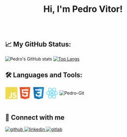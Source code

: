 
<h1 align="center">Hi, I'm Pedro Vitor!</h1>
<br>
<br>

## :chart_with_upwards_trend: My GitHub Status:
![Pedro's GitHub stats](https://github-readme-stats.vercel.app/api?username=pedruuv&show_icons=true&theme=monokai)
[![Top Langs](https://github-readme-stats.vercel.app/api/top-langs/?username=pedruuv&layout=compact&theme=monokai)](https://github.com/pedruuv/github-readme-stats)

 ## :hammer_and_wrench: Languages and Tools:
<div style="display: inline_block">
  <img align="center" alt="Pedro-Js" height="40" width="40" src="https://raw.githubusercontent.com/devicons/devicon/master/icons/javascript/javascript-plain.svg">
  <img align="center" alt="Pedro-HTML" height="40" width="40" src="https://raw.githubusercontent.com/devicons/devicon/master/icons/html5/html5-original.svg">
  <img align="center" alt="Pedro-CSS" height="40" width="40" src="https://raw.githubusercontent.com/devicons/devicon/master/icons/css3/css3-original.svg">
  <img align="center" alt="Pedro-React" height="40" width="40" src="https://raw.githubusercontent.com/devicons/devicon/master/icons/react/react-original.svg">
  <img align="center" alt="Pedro-Git" height="40" width="40" src="https://cdn.jsdelivr.net/gh/devicons/devicon/icons/git/git-original.svg">
       
</div><br>

## :speech_balloon: Connect with me  
<div>
<a href="https://github.com/pedruuv" target="_blank">
<img src=https://img.shields.io/badge/github-%2324292e.svg?&style=for-the-badge&logo=github&logoColor=white alt=github style="margin-bottom: 5px;" />
</a>
<a href="https://linkedin.com/in/pedro-vitor-967432265" target="_blank">
<img src=https://img.shields.io/badge/linkedin-%231E77B5.svg?&style=for-the-badge&logo=linkedin&logoColor=white alt=linkedin style="margin-bottom: 5px;" />
</a>
<a href="https://gitlab.com/pedruuv" target="_blank">
<img src=https://img.shields.io/badge/gitlab-330F63.svg?&style=for-the-badge&logo=gitlab&logoColor=white alt=gitlab style="margin-bottom: 5px;" />
</a>  
</div>  
<br/>  

  
  

